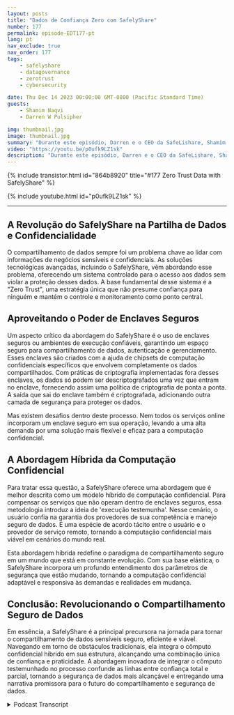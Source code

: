 ```yaml
---
layout: posts
title: "Dados de Confiança Zero com SafelyShare"
number: 177
permalink: episode-EDT177-pt
lang: pt
nav_exclude: true
nav_order: 177
tags:
    - safelyshare
    - datagovernance
    - zerotrust
    - cybersecurity

date: Thu Dec 14 2023 00:00:00 GMT-0800 (Pacific Standard Time)
guests:
    - Shamim Naqvi
    - Darren W Pulsipher

img: thumbnail.jpg
image: thumbnail.jpg
summary: "Durante este episódio, Darren e o CEO da SafeLishare, Shamim Naqvi, discutem como a computação confidencial pode ser empregada para criar ambientes colaborativos de compartilhamento de dados gerenciados na nuvem."
video: "https://youtu.be/p0ufk9LZ1sk"
description: "Durante este episódio, Darren e o CEO da SafeLishare, Shamim Naqvi, discutem como a computação confidencial pode ser empregada para criar ambientes colaborativos de compartilhamento de dados gerenciados na nuvem."
---
```


<div>
{% include transistor.html id="864b8920" title="#177 Zero Trust Data with SafelyShare" %}

{% include youtube.html id="p0ufk9LZ1sk" %}
</div>

---

## A Revolução do SafelyShare na Partilha de Dados e Confidencialidade

O compartilhamento de dados sempre foi um problema chave ao lidar com informações de negócios sensíveis e confidenciais. As soluções tecnológicas avançadas, incluindo o SafelyShare, vêm abordando esse problema, oferecendo um sistema controlado para o acesso aos dados sem violar a proteção desses dados. A base fundamental desse sistema é a "Zero Trust", uma estratégia única que não presume confiança para ninguém e mantém o controle e monitoramento como ponto central.

## Aproveitando o Poder de Enclaves Seguros

Um aspecto crítico da abordagem do SafelyShare é o uso de enclaves seguros ou ambientes de execução confiáveis, garantindo um espaço seguro para compartilhamento de dados, autenticação e gerenciamento. Esses enclaves são criados com a ajuda de chipsets de computação confidenciais específicos que envolvem completamente os dados compartilhados. Com práticas de criptografia implementadas fora desses enclaves, os dados só podem ser descriptografados uma vez que entram no enclave, fornecendo assim uma política de criptografia de ponta a ponta. A saída que sai do enclave também é criptografada, adicionando outra camada de segurança para proteger os dados.

Mas existem desafios dentro deste processo. Nem todos os serviços online incorporam um enclave seguro em sua operação, levando a uma alta demanda por uma solução mais flexível e eficaz para a computação confidencial.

## A Abordagem Híbrida da Computação Confidencial

Para tratar essa questão, a SafelyShare oferece uma abordagem que é melhor descrita como um modelo híbrido de computação confidencial. Para compensar os serviços que não operam dentro de enclaves seguros, essa metodologia introduz a ideia de 'execução testemunha'. Nesse cenário, o usuário confia na garantia dos provedores de sua competência e manejo seguro de dados. É uma espécie de acordo tácito entre o usuário e o provedor de serviço remoto, tornando a computação confidencial mais viável em cenários do mundo real.

Esta abordagem híbrida redefine o paradigma de compartilhamento seguro em um mundo que está em constante evolução. Com sua base elástica, o SafelyShare incorpora um profundo entendimento dos parâmetros de segurança que estão mudando, tornando a computação confidencial adaptável e responsiva às demandas e realidades em mudança.

## Conclusão: Revolucionando o Compartilhamento Seguro de Dados

Em essência, a SafelyShare é a principal precursora na jornada para tornar o compartilhamento de dados sensíveis seguro, eficiente e viável. Navegando em torno de obstáculos tradicionais, ela integra o cômputo confidencial híbrido em sua estrutura, alcançando uma combinação única de confiança e praticidade. A abordagem inovadora de integrar o cômputo testemunhado no processo confunde as linhas entre confiança total e parcial, tornando a segurança de dados mais alcançável e entregando uma narrativa promissora para o futuro do compartilhamento e segurança de dados.



<details>
<summary> Podcast Transcript </summary>

<p></p>

</details>
